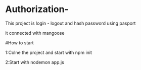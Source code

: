 # Authorization-



This project is login - logout and hash password using pasport 


it connected with mangoose




#How to start




1:Colne the project and start with npm init



2:Start with nodemon app.js
